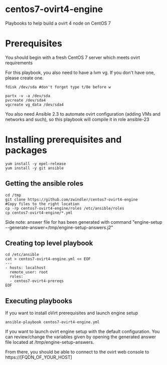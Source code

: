 # centos7-ovirt4-engine
Playbooks to help build a ovirt 4 node on CentOS 7 

# Prerequisites
You should begin with a fresh CentOS 7 server which meets ovirt requirements

For this playbook, you also need to have a lvm vg. If you don't have one, please create one.

```
fdisk /dev/sda #don't forget type t/8e before w 

partx -v -a /dev/sda
pvcreate /dev/sda4
vgcreate vg_data /dev/sda4
```

You also need Ansible 2.3 to automate ovirt configuration (adding VMs and networks and such), so this playbook will compile it in role ansible-23

# Installing prerequisites and packages

```
yum install -y epel-release
yum install -y git ansible
```

## Getting the ansible roles

```
cd /tmp
git clone https://github.com/zwindler/centos7-ovirt4-engine
#Copy files to the right location
cp -rp centos7-ovirt4-engine/roles /etc/ansible/roles
cp centos7-ovirt4-engine/*.yml 
```

Side note: answer file for has been generated with command "engine-setup --generate-answer=/tmp/engine-setup-answers.j2"

## Creating top level playbook
```
cd /etc/ansible
cat > centos7-ovirt4-engine.yml << EOF
---
- hosts: localhost
  remote_user: root
  roles:
  - centos7-ovirt4-prereqs
EOF
```

## Executing playbooks

If you want to install oVirt prerequisites and launch engine setup
```
ansible-playbook centos7-ovirt4-engine.yml
```

If you want to launch ovirt engine setup with the default configuration. You can review/change the variables given by opening the generated answer file located at /tmp/engine-setup-answers. 

From there, you should be able to connect to the ovirt web console to https://[FQDN_OF_YOUR_HOST]
